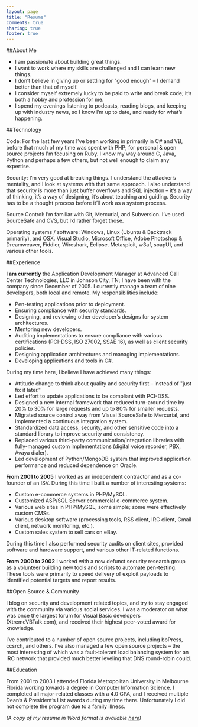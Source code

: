 ```yaml
---
layout: page
title: "Resume"
comments: true
sharing: true
footer: true
---
```


##About Me

* I am passionate about building great things.
* I want to work where my skills are challenged and I can learn new things.
* I don’t believe in giving up or settling for "good enough" – I demand better than that of myself.
* I consider myself extremely lucky to be paid to write and break code; it’s both a hobby and profession for me.
* I spend my evenings listening to podcasts, reading blogs, and keeping up with industry news, so I know I’m up to date, and ready for what’s happening.

##Technology

Code: For the last few years I’ve been working in primarily in C# and VB, before that much of my time was spent with PHP; for personal & open source projects I'm focusing on Ruby. I know my way around C, Java, Python and perhaps a few others, but not well enough to claim any expertise.

Security: I’m very good at breaking things. I understand the attacker’s mentality, and I look at systems with that same approach. I also understand that security is more than just buffer overflows and SQL injection – it’s a way of thinking, it’s a way of designing, it’s about teaching and guiding. Security has to be a thought process before it’ll work as a system process.

Source Control: I’m familiar with Git, Mercurial, and Subversion. I’ve used SourceSafe and CVS, but I’d rather forget those.

Operating systems / software: Windows, Linux (Ubuntu & Backtrack primarily), and OSX. Visual Studio, Microsoft Office, Adobe Photoshop & Dreamweaver, Fiddler, Wireshark, Eclipse. Metasploit, w3af, soapUI, and various other tools.

##Experience

**I am currently** the Application Development Manager at Advanced Call Center Technologies, LLC in Johnson City, TN; I have been with the company since December of 2005. 
I currently manage a team of nine developers, both local and remote.  My responsibilities include:

* Pen-testing applications prior to deployment.
* Ensuring compliance with security standards.
* Designing, and reviewing other developer’s designs for system architectures.
* Mentoring new developers.
* Auditing implementations to ensure compliance with various certifications (PCI-DSS, ISO 27002, SSAE 16), as well as client security policies.
* Designing application architectures and managing implementations.
* Developing applications and tools in C#.

During my time here, I believe I have achieved many things:

* Attitude change to think about quality and security first – instead of "just fix it later."
* Led effort to update applications to be compliant with PCI-DSS.
* Designed a new internal framework that reduced turn-around time by 20% to 30% for large requests and up to 80% for smaller requests.
* Migrated source control away from Visual SourceSafe to Mercurial, and implemented a continuous integration system.
* Standardized data access, security, and other sensitive code into a standard library to improve security and consistency.
* Replaced various third-party communication/integration libraries with fully-managed custom implementations (digital voice recorder, PBX, Avaya dialer).
* Led development of Python/MongoDB system that improved application performance and reduced dependence on Oracle.

**From 2001 to 2005** I worked as an independent contractor and as a co-founder of an ISV. During this time I built a number of interesting systems:

* Custom e-commerce systems in PHP/MySQL.
* Customized ASP/SQL Server commercial e-commerce system.
* Various web sites in PHP/MySQL, some simple; some were effectively custom CMSs.
* Various desktop software (processing tools, RSS client, IRC client, Gmail client, network monitoring, etc.).
* Custom sales system to sell cars on eBay.

During this time I also performed security audits on client sites, provided software and hardware support, and various other IT-related functions.

**From 2000 to 2002** I worked with a now defunct security research group as a volunteer building new tools and scripts to automate pen-testing. These tools were primarily to speed delivery of exploit payloads to identified potential targets and report results.

##Open Source & Community

I blog on security and development related topics, and try to stay engaged with the community via various social services. I was a moderator on what was once the largest forum for Visual Basic developers (XtremeVBTalk.com), and received their highest peer-voted award for knowledge.

I’ve contributed to a number of open source projects, including bbPress, ccsrch, and others. I’ve also managed a few open source projects – the most interesting of which was a fault-tolerant load balancing system for an IRC network that provided much better leveling that DNS round-robin could.

##Education

From 2001 to 2003 I attended Florida Metropolitan University in Melbourne Florida working towards a degree in Computer Information Science. I completed all major-related classes with a 4.0 GPA, and I received multiple Dean’s & President’s List awards during my time there. Unfortunately I did not complete the program due to a family illness.

*(A copy of my resume in Word format is available [here](http://adamcaudill.com/files/resume.docx))*

